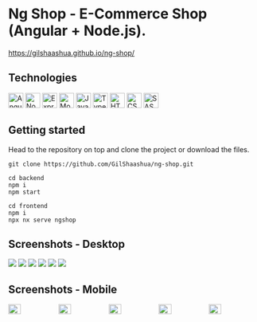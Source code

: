 # Ng Shop - E-Commerce Shop (Angular + Node.js). 

https://gilshaashua.github.io/ng-shop/


## Technologies
<p>
  <img alt="Angular" src="https://img.shields.io/badge/Angular-DD0031?style=for-the-badge&logo=angular&logoColor=white" height="30px" />
  <img alt="Nodejs" src="https://img.shields.io/badge/Node%20js-339933?style=for-the-badge&logo=nodedotjs&logoColor=white" height="30px" />
  <img alt="Expressjs" src="https://img.shields.io/badge/Express%20js-000000?style=for-the-badge&logo=express&logoColor=white" height="30px" />
  <img alt="MongoDB" src="https://img.shields.io/badge/MongoDB-4EA94B?style=for-the-badge&logo=mongodb&logoColor=white" height="30px" />
  <img alt="Javascript" src="https://img.shields.io/badge/JavaScript-323330?style=for-the-badge&logo=javascript&logoColor=F7DF1E" height="30px" />
  <img alt="Typescript" src="https://img.shields.io/badge/TypeScript-007ACC?style=for-the-badge&logo=typescript&logoColor=white" height="30px" />
  <img alt="HTML5" src="https://img.shields.io/badge/HTML5-E34F26?style=for-the-badge&logo=html5&logoColor=white" height="30px" />
  <img alt="CSS3" src="https://img.shields.io/badge/CSS3-1572B6?style=for-the-badge&logo=css3&logoColor=white" height="30px" />
  <img alt="SASS" src="https://img.shields.io/badge/Sass-CC6699?style=for-the-badge&logo=sass&logoColor=white" height="30px" />
</p>

## Getting started

Head to the repository on top and clone the project or download the files.

```
git clone https://github.com/GilShaashua/ng-shop.git
```

```
cd backend
npm i 
npm start
```

```
cd frontend
npm i 
npx nx serve ngshop
```

## Screenshots - Desktop
<img src="https://res.cloudinary.com/dpbcaizq9/image/upload/v1723844662/homepage-ngshop_grtnch.png"/>
<img src="https://res.cloudinary.com/dpbcaizq9/image/upload/v1723844860/products-list-ngshop_tlk7f2.png"/>
<img src="https://res.cloudinary.com/dpbcaizq9/image/upload/v1723844924/product-details-ngshop_adj7tg.png"/>
<img src="https://res.cloudinary.com/dpbcaizq9/image/upload/v1723844981/login-ngshop_cn15ym.png"/>
<img src="https://res.cloudinary.com/dpbcaizq9/image/upload/v1723845034/cart-ngshop_gpfwim.png"/>
<img src="https://res.cloudinary.com/dpbcaizq9/image/upload/v1723845084/checkout-ngshop_wun56m.png"/>

## Screenshots - Mobile
<div style="display:flex; align-items:flex-start;>
  <img src="https://res.cloudinary.com/dpbcaizq9/image/upload/v1723845150/homepage-mobile-ngshop_iqloeo.png" width="25%"/>
  <img src="https://res.cloudinary.com/dpbcaizq9/image/upload/v1723845215/product-list-mobile-ngshop_mlphnb.png" width="25%"/>
  <img src="https://res.cloudinary.com/dpbcaizq9/image/upload/v1723845262/product-details-mobile-ngshop_lq7yob.png" width="25%"/>
  <img src="https://res.cloudinary.com/dpbcaizq9/image/upload/v1723845333/login-mobile-ngshop_askvbr.png"  width="25%"/>
  <img src="https://res.cloudinary.com/dpbcaizq9/image/upload/v1723845424/cart-mobile-ngshop_iaap5m.png" width="25%"/>
  <img src="https://res.cloudinary.com/dpbcaizq9/image/upload/v1723845485/checkout-mobile-ngshop_aiv3yi.png" width="25%"/>
</div>
